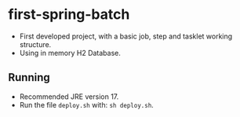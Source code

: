 # first-spring-batch
- First developed project, with a basic job, step and tasklet working structure.
- Using in memory H2 Database.

## Running
- Recommended JRE version 17.
- Run the file `deploy.sh` with: `sh deploy.sh`.
